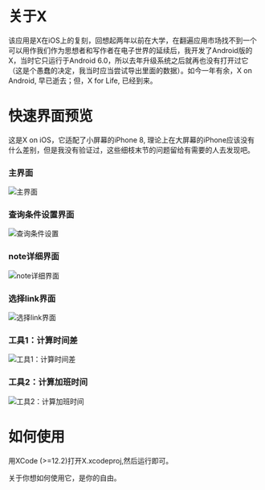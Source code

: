 # 关于X
该应用是X在iOS上的复刻，回想起两年以前在大学，在翻遍应用市场找不到一个可以用作我们作为思想者和写作者在电子世界的延续后，我开发了Android版的X，当时它只运行于Android 6.0，所以去年升级系统之后就再也没有打开过它（这是个愚蠢的决定，我当时应当尝试导出里面的数据）。如今一年有余，X on Android, 早已逝去；但，X for Life, 已经到来。

# 快速界面预览
这是X on iOS，它适配了小屏幕的iPhone 8, 理论上在大屏幕的iPhone应该没有什么差别，但是我没有验证过，这些细枝末节的问题留给有需要的人去发现吧。

### 主界面
![主界面](./Images/master-view-is-what-happened.png)

### 查询条件设置界面
![查询条件设置](./Images/filter-tags-and-dates.png)

### note详细界面
![note详细界面](./Images/note-detail.png)

### 选择link界面
![选择link界面](./Images/choose_to_link.png)

### 工具1：计算时间差
![工具1：计算时间差](./Images/tool-calculate-diff.png)

### 工具2：计算加班时间
![工具2：计算加班时间](./Images/tool-calculate-work-overtime.png)


# 如何使用
用XCode (>=12.2)打开X.xcodeproj,然后运行即可。 

关于你想如何使用它，是你的自由。